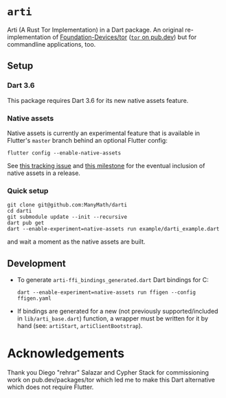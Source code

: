 # `arti`
Arti (A Rust Tor Implementation) in a Dart package.  An original re-implementation of 
[Foundation-Devices/tor](https://github.com/Foundation-Devices/tor) 
([`tor` on pub.dev](https://pub.dev/packages/tor)) but for commandline applications, too.

## Setup
### Dart 3.6
This package requires Dart 3.6 for its new native assets feature.

### Native assets
Native assets is currently an experimental feature that is available in Flutter's `master` branch behind an optional Flutter config:
```
flutter config --enable-native-assets
```

See [this tracking issue](https://github.com/flutter/flutter/issues/129757) and [this milestone](https://github.com/dart-lang/native/milestone/15) for the eventual inclusion of native assets in a release.

### Quick setup
```
git clone git@github.com:ManyMath/darti
cd darti
git submodule update --init --recursive
dart pub get
dart --enable-experiment=native-assets run example/darti_example.dart
```
<!--- TODO: Remove the `git submodule update --init --recursive` step. --->
and wait a moment as the native assets are built.

## Development

- To generate `arti-ffi_bindings_generated.dart` Dart bindings for C:
  ```
  dart --enable-experiment=native-assets run ffigen --config ffigen.yaml
  ```
- If bindings are generated for a new (not previously supported/included in `lib/arti_base.dart`)
  function, a wrapper must be written for it by hand (see: `artiStart`, `artiClientBootstrap`).

# Acknowledgements

Thank you Diego "rehrar" Salazar and Cypher Stack for commissioning work on pub.dev/packages/tor
which led me to make this Dart alternative which does not require Flutter.
